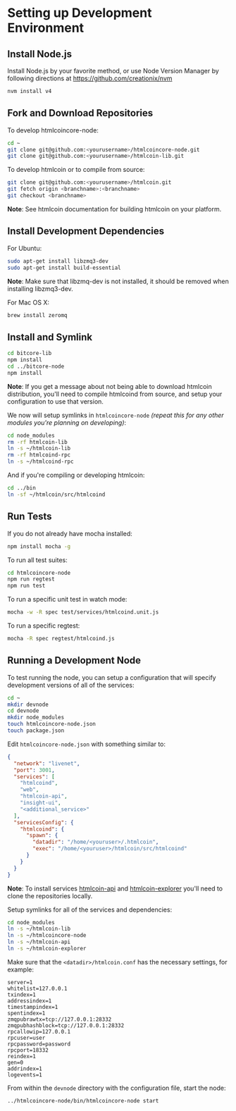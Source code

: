 # Setting up Development Environment

## Install Node.js

Install Node.js by your favorite method, or use Node Version Manager by following directions at https://github.com/creationix/nvm

```bash
nvm install v4
```

## Fork and Download Repositories

To develop htmlcoincore-node:

```bash
cd ~
git clone git@github.com:<yourusername>/htmlcoincore-node.git
git clone git@github.com:<yourusername>/htmlcoin-lib.git
```

To develop htmlcoin or to compile from source:

```bash
git clone git@github.com:<yourusername>/htmlcoin.git
git fetch origin <branchname>:<branchname>
git checkout <branchname>
```
**Note**: See htmlcoin documentation for building htmlcoin on your platform.


## Install Development Dependencies

For Ubuntu:
```bash
sudo apt-get install libzmq3-dev
sudo apt-get install build-essential
```
**Note**: Make sure that libzmq-dev is not installed, it should be removed when installing libzmq3-dev.


For Mac OS X:
```bash
brew install zeromq
```

## Install and Symlink

```bash
cd bitcore-lib
npm install
cd ../bitcore-node
npm install
```
**Note**: If you get a message about not being able to download htmlcoin distribution, you'll need to compile htmlcoind from source, and setup your configuration to use that version.


We now will setup symlinks in `htmlcoincore-node` *(repeat this for any other modules you're planning on developing)*:
```bash
cd node_modules
rm -rf htmlcoin-lib
ln -s ~/htmlcoin-lib
rm -rf htmlcoind-rpc
ln -s ~/htmlcoind-rpc
```

And if you're compiling or developing htmlcoin:
```bash
cd ../bin
ln -sf ~/htmlcoin/src/htmlcoind
```

## Run Tests

If you do not already have mocha installed:
```bash
npm install mocha -g
```

To run all test suites:
```bash
cd htmlcoincore-node
npm run regtest
npm run test
```

To run a specific unit test in watch mode:
```bash
mocha -w -R spec test/services/htmlcoind.unit.js
```

To run a specific regtest:
```bash
mocha -R spec regtest/htmlcoind.js
```

## Running a Development Node

To test running the node, you can setup a configuration that will specify development versions of all of the services:

```bash
cd ~
mkdir devnode
cd devnode
mkdir node_modules
touch htmlcoincore-node.json
touch package.json
```

Edit `htmlcoincore-node.json` with something similar to:
```json
{
  "network": "livenet",
  "port": 3001,
  "services": [
    "htmlcoind",
    "web",
    "htmlcoin-api",
    "insight-ui",
    "<additional_service>"
  ],
  "servicesConfig": {
    "htmlcoind": {
      "spawn": {
        "datadir": "/home/<youruser>/.htmlcoin",
        "exec": "/home/<youruser>/htmlcoin/src/htmlcoind"
      }
    }
  }
}
```

**Note**: To install services [htmlcoin-api](https://github.com/bytesalt/htmlcoin-api) and [htmlcoin-explorer](https://github.com/bytesalt/htmlcoin-explorer) you'll need to clone the repositories locally.

Setup symlinks for all of the services and dependencies:

```bash
cd node_modules
ln -s ~/htmlcoin-lib
ln -s ~/htmlcoincore-node
ln -s ~/htmlcoin-api
ln -s ~/htmlcoin-explorer
```

Make sure that the `<datadir>/htmlcoin.conf` has the necessary settings, for example:
```
server=1
whitelist=127.0.0.1
txindex=1
addressindex=1
timestampindex=1
spentindex=1
zmqpubrawtx=tcp://127.0.0.1:28332
zmqpubhashblock=tcp://127.0.0.1:28332
rpcallowip=127.0.0.1
rpcuser=user
rpcpassword=password
rpcport=18332
reindex=1
gen=0
addrindex=1
logevents=1
```

From within the `devnode` directory with the configuration file, start the node:
```bash
../htmlcoincore-node/bin/htmlcoincore-node start
```